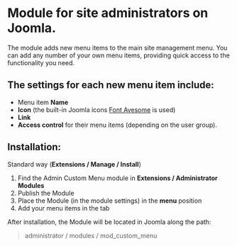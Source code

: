 # Module for site administrators on Joomla.

The module adds new menu items to the main site management menu. You can add any number of your own menu items, providing quick access to the functionality you need.

## The settings for each new menu item include:
- Menu item **Name**
- **Icon** (the built-in Joomla icons [Font Avesome](https://fontawesome.com/icons) is used)
- **Link**
- **Access control** for their menu items (depending on the user group).

## Installation:
Standard way (**Extensions / Manage / Install**)
1. Find the Admin Custom Menu module in **Extensions / Administrator Modules**
2. Publish the Module
3. Place the Module (in the module settings) in the **menu** position
4. Add your menu items in the tab

After installation, the Module will be located in Joomla along the path: 

> administrator / modules / mod_custom_menu
